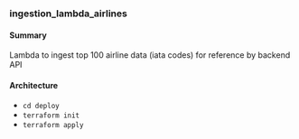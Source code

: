 ### ingestion_lambda_airlines

#### Summary
Lambda to ingest top 100 airline data (iata codes) for reference by backend API

#### Architecture


- `cd deploy`
- `terraform init`
- `terraform apply`
